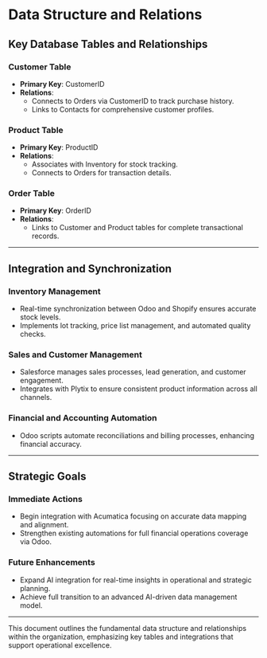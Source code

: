 # Data Structure and Relations

## Key Database Tables and Relationships

### Customer Table
- **Primary Key**: CustomerID
- **Relations**:
  - Connects to Orders via CustomerID to track purchase history.
  - Links to Contacts for comprehensive customer profiles.

### Product Table
- **Primary Key**: ProductID
- **Relations**:
  - Associates with Inventory for stock tracking.
  - Connects to Orders for transaction details.

### Order Table
- **Primary Key**: OrderID
- **Relations**:
  - Links to Customer and Product tables for complete transactional records.

---

## Integration and Synchronization

### Inventory Management
- Real-time synchronization between Odoo and Shopify ensures accurate stock levels.
- Implements lot tracking, price list management, and automated quality checks.

### Sales and Customer Management
- Salesforce manages sales processes, lead generation, and customer engagement.
- Integrates with Plytix to ensure consistent product information across all channels.

### Financial and Accounting Automation
- Odoo scripts automate reconciliations and billing processes, enhancing financial accuracy.

---

## Strategic Goals

### Immediate Actions
- Begin integration with Acumatica focusing on accurate data mapping and alignment.
- Strengthen existing automations for full financial operations coverage via Odoo.

### Future Enhancements
- Expand AI integration for real-time insights in operational and strategic planning.
- Achieve full transition to an advanced AI-driven data management model.

---

This document outlines the fundamental data structure and relationships within the organization, emphasizing key tables and integrations that support operational excellence.